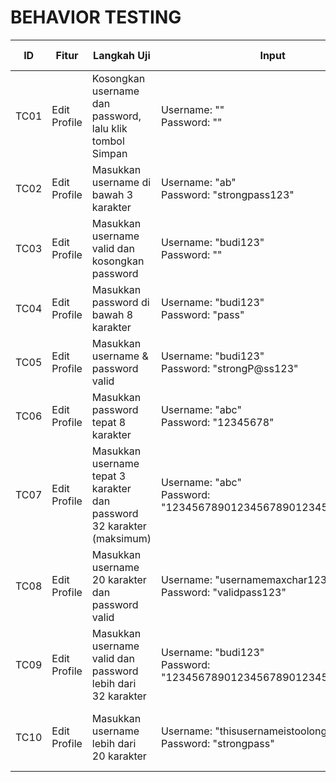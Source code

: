 # BEHAVIOR TESTING

| ID   | Fitur        | Langkah Uji                                                            | Input                                                                | Expected Result                                          | Actual | Status |
| ---- | ------------ | ---------------------------------------------------------------------- | -------------------------------------------------------------------- | -------------------------------------------------------- | ------ | ------ |
| TC01 | Edit Profile | Kosongkan username dan password, lalu klik tombol Simpan               | Username: ""<br>Password: ""                                         | Error: “Username wajib diisi”                            | Muncul "username tidak boleh kosong"      | ✅Passed       |
| TC02 | Edit Profile | Masukkan username di bawah 3 karakter                                  | Username: "ab"<br>Password: "strongpass123"                          | Username diperbarui                                      | pesan Username diperbarui       | ✅Passed       |
| TC03 | Edit Profile | Masukkan username valid dan kosongkan password                         | Username: "budi123"<br>Password: ""                                  | Error: “Password wajib diisi”                            | tidak ada pesan muncul       | ❌Failed       |
| TC04 | Edit Profile | Masukkan password di bawah 8 karakter                                  | Username: "budi123"<br>Password: "pass"                              | Password diperbarui                                      | pesan  diperbarui       | ✅Passed       |
| TC05 | Edit Profile | Masukkan username & password valid                                     | Username: "budi123"<br>Password: "strongP\@ss123"                    | Username dan Password diperbarui                         | pesan  diperbarui       | ✅Passed       |
| TC06 | Edit Profile | Masukkan password tepat 8 karakter                                     | Username: "abc"<br>Password: "12345678"                              | Password diperbarui                                      | pesan  diperbarui       | ✅Passed       |
| TC07 | Edit Profile | Masukkan username tepat 3 karakter dan password 32 karakter (maksimum) | Username: "abc"<br>Password: "12345678901234567890123456789012"      | Username dan Password diperbarui                         | pesan  diperbarui       | ✅Passed       |
| TC08 | Edit Profile | Masukkan username 20 karakter dan password valid                       | Username: "usernamemaxchar12345"<br>Password: "validpass123"         | Username dan Password diperbarui                         | pesan  diperbarui       | ✅Passed      |
| TC09 | Edit Profile | Masukkan username valid dan password lebih dari 32 karakter            | Username: "budi123"<br>Password: "123456789012345678901234567890123" | Error: “Password maksimal 32 karakter”                   | pesan  diperbarui       | ❌Failed       |
| TC10 | Edit Profile | Masukkan username lebih dari 20 karakter                               | Username: "thisusernameistoolong123"<br>Password: "strongpass"       | Error: “Username maksimal 20 karakter”                   | pesan  diperbarui       | ❌Failed       |

